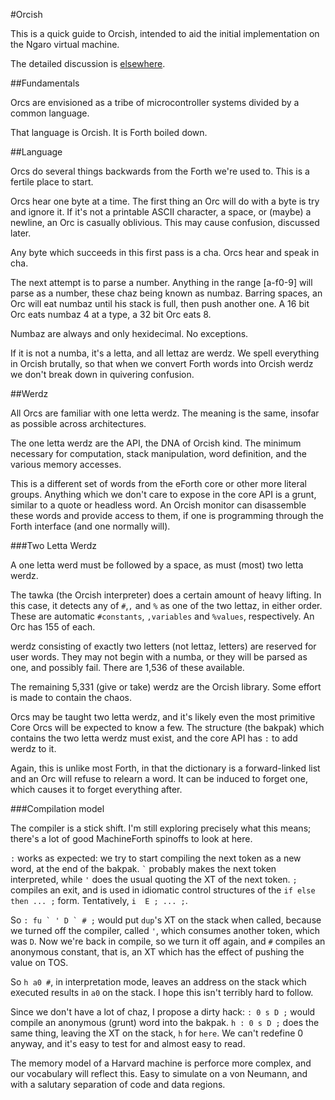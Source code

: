 #Orcish

This is a quick guide to Orcish, intended to aid the initial implementation on the Ngaro virtual machine.

The detailed discussion is [elsewhere](https://github.com/mnemnion/imp/tree/master/Forge/markdown/ArdForth). 

##Fundamentals

Orcs are envisioned as a tribe of microcontroller systems divided by a common language. 

That language is Orcish. It is Forth boiled down. 

##Language

Orcs do several things backwards from the Forth we're used to. This is a fertile place to start.

Orcs hear one byte at a time. The first thing an Orc will do with a byte is try and ignore it. If it's not a printable ASCII character, a space, or (maybe) a newline, an Orc is casually oblivious. This may cause confusion, discussed later.

Any byte which succeeds in this first pass is a cha. Orcs hear and speak in cha. 

The next attempt is to parse a number. Anything in the range [a-f0-9] will parse as a number, these chaz being known as numbaz. Barring spaces, an Orc will eat numbaz until his stack is full, then push another one. A 16 bit Orc eats numbaz 4 at a type, a 32 bit Orc eats 8. 

Numbaz are always and only hexidecimal. No exceptions. 

If it is not a numba, it's a letta, and all lettaz are werdz. We spell everything in Orcish brutally, so that when we convert Forth words into Orcish werdz we don't break down in quivering confusion. 

##Werdz

All Orcs are familiar with one letta werdz. The meaning is the same, insofar as possible across architectures. 

The one letta werdz are the API, the DNA of Orcish kind. The minimum necessary for computation, stack manipulation, word definition, and the various memory accesses. 

This is a different set of words from the eForth core or other more literal groups. Anything which we don't care to expose in the core API is a grunt, similar to a quote or headless word. An Orcish monitor can disassemble these words and provide access to them, if one is programming through the Forth interface (and one normally will). 

###Two Letta Werdz

A one letta werd must be followed by a space, as must (most) two letta werdz. 

The tawka (the Orcish interpreter) does a certain amount of heavy lifting. In this case, it detects any of `#`,`,` and `%` as one of the two lettaz, in either order. These are automatic `#constants`, `,variables` and `%values`, respectively. An Orc has 155 of each. 

werdz consisting of exactly two letters (not lettaz, letters) are reserved for user words. They may not begin with a numba, or they will be parsed as one, and possibly fail. There are 1,536 of these available. 

The remaining 5,331 (give or take) werdz are the Orcish library. Some effort is made to contain the chaos.

Orcs may be taught two letta werdz, and it's likely even the most primitive Core Orcs will be expected to know a few. The structure (the bakpak) which contains the two letta werdz must exist, and the core API has `:` to add werdz to it. 

Again, this is unlike most Forth, in that the dictionary is a forward-linked list and an Orc will refuse to relearn a word. It can be induced to forget one, which causes it to forget everything after. 

###Compilation model

The compiler is a stick shift. I'm still exploring precisely what this means; there's a lot of good MachineForth spinoffs to look at here.

`:` works as expected: we try to start compiling the next token as a new word, at the end of the bakpak. `` ` `` probably makes the next token interpreted, while `'` does the usual quoting the XT of the next token. `;` compiles an exit, and is used in idiomatic control structures of the `if else then ... ;` form. Tentatively, `i  E ; ... ;`.

So ``: fu ` ' D ` # ;`` would put `dup`'s XT on the stack when called, because we turned off the compiler, called `'`, which consumes another token, which was `D`. Now we're back in compile, so we turn it off again, and `#` compiles an anonymous constant, that is, an XT which has the effect of pushing the value on TOS. 

So `h a0 #`, in interpretation mode, leaves an address on the stack which e`X`ecuted results in `a0` on the stack. I hope this isn't terribly hard to follow. 

Since we don't have a lot of chaz, I propose a dirty hack: `: 0 s D ;` would compile an anonymous (grunt) word into the bakpak. `h : 0 s D ;` does the same thing, leaving the XT on the stack, `h` for `here`. We can't redefine 0 anyway, and it's easy to test for and almost easy to read. 

The memory model of a Harvard machine is perforce more complex, and our vocabulary will reflect this. Easy to simulate on a von Neumann, and with a salutary separation of code and data regions.
